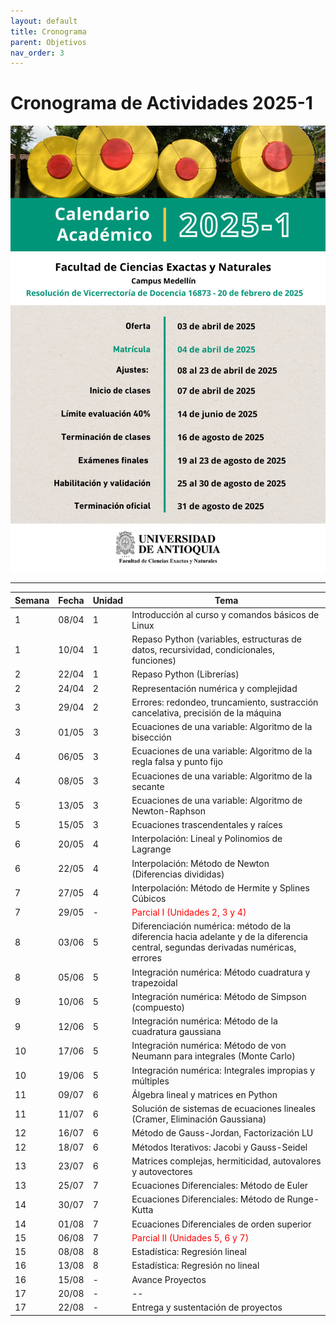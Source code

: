 ```yaml
---
layout: default
title: Cronograma
parent: Objetivos
nav_order: 3
---
```




# Cronograma de Actividades 2025-1

![Calendario Académico](image.png)

---

| Semana | Fecha    | Unidad | Tema |
|--------|----------|--------|------|
| 1      | 08/04    | 1      | Introducción al curso y comandos básicos de Linux |
| 1      | 10/04    | 1      | Repaso Python (variables, estructuras de datos, recursividad, condicionales, funciones) |
| 2      | 22/04    | 1      | Repaso Python (Librerías) |
| 2      | 24/04    | 2      | Representación numérica y complejidad |
| 3      | 29/04    | 2      | Errores: redondeo, truncamiento, sustracción cancelativa, precisión de la máquina |
| 3      | 01/05    | 3      | Ecuaciones de una variable: Algoritmo de la bisección |
| 4      | 06/05    | 3      | Ecuaciones de una variable: Algoritmo de la regla falsa y punto fijo |
| 4      | 08/05    | 3      | Ecuaciones de una variable: Algoritmo de la secante |
| 5      | 13/05    | 3      | Ecuaciones de una variable: Algoritmo de Newton-Raphson |
| 5      | 15/05    | 3      | Ecuaciones trascendentales y raíces |
| 6      | 20/05    | 4      | Interpolación: Lineal y Polinomios de Lagrange |
| 6      | 22/05    | 4      | Interpolación: Método de Newton (Diferencias divididas) |
| 7      | 27/05    | 4      | Interpolación: Método de Hermite y Splines Cúbicos |
| 7      | 29/05    | -      | <span style="color:red">Parcial I (Unidades 2, 3 y 4)</span> |
| 8      | 03/06    | 5      | Diferenciación numérica: método de la diferencia hacia adelante y de la diferencia central, segundas derivadas numéricas, errores |
| 8      | 05/06    | 5      | Integración numérica: Método cuadratura y trapezoidal |
| 9      | 10/06    | 5      | Integración numérica: Método de Simpson (compuesto) |
| 9      | 12/06    | 5      | Integración numérica: Método de la cuadratura gaussiana |
| 10     | 17/06    | 5      | Integración numérica: Método de von Neumann para integrales (Monte Carlo) |
| 10     | 19/06    | 5      | Integración numérica: Integrales impropias y múltiples |
| 11     | 09/07    | 6      | Álgebra lineal y matrices en Python |
| 11     | 11/07    | 6      | Solución de sistemas de ecuaciones lineales (Cramer, Eliminación Gaussiana) |
| 12     | 16/07    | 6      | Método de Gauss-Jordan, Factorización LU |
| 12     | 18/07    | 6      | Métodos Iterativos: Jacobi y Gauss-Seidel |
| 13     | 23/07    | 6      | Matrices complejas, hermiticidad, autovalores y autovectores |
| 13     | 25/07    | 7      | Ecuaciones Diferenciales: Método de Euler |
| 14     | 30/07    | 7      | Ecuaciones Diferenciales: Método de Runge-Kutta |
| 14     | 01/08    | 7      | Ecuaciones Diferenciales de orden superior |
| 15     | 06/08    | 7      | <span style="color:red">Parcial II (Unidades 5, 6 y 7)</span> |
| 15     | 08/08    | 8      | Estadística: Regresión lineal |
| 16     | 13/08    | 8      | Estadística: Regresión no lineal |
| 16     | 15/08    | -      | Avance Proyectos |
| 17     | 20/08    | -      | -- |
| 17     | 22/08    | -      | Entrega y sustentación de proyectos |
